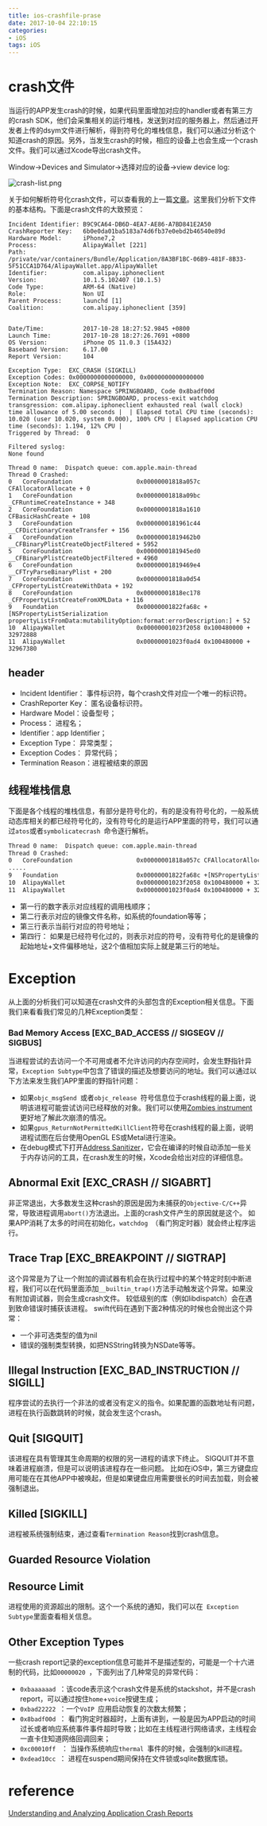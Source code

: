 ```yaml
---
title: ios-crashfile-prase
date: 2017-10-04 22:10:15
categories:
- iOS
tags: iOS
---
```


# crash文件
当运行的APP发生crash的时候，如果代码里面增加对应的handler或者有第三方的crash SDK，他们会采集相关的运行堆栈，发送到对应的服务器上，然后通过开发者上传的dsym文件进行解析，得到符号化的堆栈信息，我们可以通过分析这个知道crash的原因。另外，当发生crash的时候，相应的设备上也会生成一个crash文件。我们可以通过Xcode导出crash文件<!-- more -->。

Window->Devices and Simulator->选择对应的设备->view device log:

![crash-list.png](http://upload-images.jianshu.io/upload_images/1743782-45e95c506ac0b501.png?imageMogr2/auto-orient/strip%7CimageView2/2/w/1240)

关于如何解析符号化crash文件，可以查看我的上一篇[文章](http://www.jianshu.com/p/16b680d45e09)。这里我们分析下文件的基本结构。下面是crash文件的大致预览：

```
Incident Identifier: B9C9CA64-DB6D-4EA7-AE86-A7BD841E2A50
CrashReporter Key:   6b0e0da01ba5183a74d6fb37e0ebd2b46540e89d
Hardware Model:      iPhone7,2
Process:             AlipayWallet [221]
Path:                /private/var/containers/Bundle/Application/8A3BF1BC-06B9-481F-8B33-5F51CCA1D764/AlipayWallet.app/AlipayWallet
Identifier:          com.alipay.iphoneclient
Version:             10.1.5.102407 (10.1.5)
Code Type:           ARM-64 (Native)
Role:                Non UI
Parent Process:      launchd [1]
Coalition:           com.alipay.iphoneclient [359]


Date/Time:           2017-10-28 18:27:52.9845 +0800
Launch Time:         2017-10-28 18:27:26.7691 +0800
OS Version:          iPhone OS 11.0.3 (15A432)
Baseband Version:    6.17.00
Report Version:      104

Exception Type:  EXC_CRASH (SIGKILL)
Exception Codes: 0x0000000000000000, 0x0000000000000000
Exception Note:  EXC_CORPSE_NOTIFY
Termination Reason: Namespace SPRINGBOARD, Code 0x8badf00d
Termination Description: SPRINGBOARD, process-exit watchdog transgression: com.alipay.iphoneclient exhausted real (wall clock) time allowance of 5.00 seconds |  | Elapsed total CPU time (seconds): 10.020 (user 10.020, system 0.000), 100% CPU | Elapsed application CPU time (seconds): 1.194, 12% CPU |
Triggered by Thread:  0

Filtered syslog:
None found

Thread 0 name:  Dispatch queue: com.apple.main-thread
Thread 0 Crashed:
0   CoreFoundation                  0x00000001818a057c CFAllocatorAllocate + 0
1   CoreFoundation                  0x00000001818a09bc _CFRuntimeCreateInstance + 348
2   CoreFoundation                  0x00000001818a1610 CFBasicHashCreate + 108
3   CoreFoundation                  0x0000000181961c44 __CFDictionaryCreateTransfer + 156
4   CoreFoundation                  0x00000001819462b0 __CFBinaryPlistCreateObjectFiltered + 5952
5   CoreFoundation                  0x0000000181945ed0 __CFBinaryPlistCreateObjectFiltered + 4960
6   CoreFoundation                  0x00000001819469e4 __CFTryParseBinaryPlist + 200
7   CoreFoundation                  0x00000001818a0d54 _CFPropertyListCreateWithData + 192
8   CoreFoundation                  0x00000001818ec178 _CFPropertyListCreateFromXMLData + 116
9   Foundation                      0x00000001822fa68c +[NSPropertyListSerialization propertyListFromData:mutabilityOption:format:errorDescription:] + 52
10  AlipayWallet                    0x00000001023f2058 0x100480000 + 32972888
11  AlipayWallet                    0x00000001023f0ad4 0x100480000 + 32967380
```
## header
* Incident Identifier： 事件标识符，每个crash文件对应一个唯一的标识符。
* CrashReporter Key： 匿名设备标识符。
* Hardware Model：设备型号；
* Process： 进程名；
* Identifier：app Identifier；
* Exception Type： 异常类型；
* Exception Codes： 异常代码；
* Termination Reason：进程被结束的原因

## 线程堆栈信息

下面是各个线程的堆栈信息，有部分是符号化的，有的是没有符号化的，一般系统动态库相关的都已经符号化的，没有符号化的是运行APP里面的符号，我们可以通过`atos`或者`symbolicatecrash `命令逐行解析。

```bash
Thread 0 name:  Dispatch queue: com.apple.main-thread
Thread 0 Crashed:
0   CoreFoundation                  0x00000001818a057c CFAllocatorAllocate + 0
.....
9   Foundation                      0x00000001822fa68c +[NSPropertyListSerialization propertyListFromData:mutabilityOption:format:errorDescription:] + 52
10  AlipayWallet                    0x00000001023f2058 0x100480000 + 32972888
11  AlipayWallet                    0x00000001023f0ad4 0x100480000 + 32967380

```
* 第一行的数字表示对应线程的调用栈顺序；
* 第二行表示对应的镜像文件名称，如系统的foundation等等；
* 第三行表示当前行对应的符号地址；
* 第四行： 如果是已经符号化过的，则表示对应的符号，没有符号化的是镜像的起始地址+文件偏移地址，这2个值相加实际上就是第三行的地址。

# Exception

从上面的分析我们可以知道在crash文件的头部包含的Exception相关信息。下面我们来看看我们常见的几种Exception类型：

### Bad Memory Access [EXC_BAD_ACCESS // SIGSEGV // SIGBUS]

当进程尝试的去访问一个不可用或者不允许访问的内存空间时，会发生野指针异常，`Exception Subtype`中包含了错误的描述及想要访问的地址。我们可以通过以下方法来发生我们APP里面的野指针问题：
* 如果`objc_msgSend `或者`objc_release `符号信息位于crash线程的最上面，说明该进程可能尝试访问已经释放的对象。我们可以使用[Zombies instrument](https://developer.apple.com/library/ios/documentation/DeveloperTools/Conceptual/InstrumentsUserGuide/EradicatingZombies.html)更好地了解此次崩溃的情况。
* 如果`gpus_ReturnNotPermittedKillClient`符号在crash线程的最上面，说明进程试图在后台使用OpenGL ES或Metal进行渲染。
* 在debug模式下打开[Address Sanitizer](https://developer.apple.com/videos/play/wwdc2015/413/)，它会在编译的时候自动添加一些关于内存访问的工具，在crash发生的时候，Xcode会给出对应的详细信息。

## Abnormal Exit [EXC_CRASH // SIGABRT]
非正常退出，大多数发生这种crash的原因是因为未捕获的`Objective-C/C++`异常，导致进程调用`abort()`方法退出。上面的crash文件产生的原因就是这个。
如果APP消耗了太多的时间在初始化，`watchdog `（看门狗定时器）就会终止程序运行。

## Trace Trap [EXC_BREAKPOINT // SIGTRAP]
这个异常是为了让一个附加的调试器有机会在执行过程中的某个特定时刻中断进程，我们可以在代码里面添加`__builtin_trap()`方法手动触发这个异常。如果没有附加调试器，则会生成crash文件。
较低级别的库（例如libdispatch）会在遇到致命错误时捕获该进程。
swift代码在遇到下面2种情况的时候也会抛出这个异常：
* 一个非可选类型的值为nil
* 错误的强制类型转换，如把NSString转换为NSDate等等。

## Illegal Instruction [EXC_BAD_INSTRUCTION // SIGILL]
程序尝试的去执行一个非法的或者没有定义的指令。如果配置的函数地址有问题，进程在执行函数跳转的时候，就会发生这个crash。

## Quit [SIGQUIT]
该进程在具有管理其生命周期的权限的另一进程的请求下终止。 SIGQUIT并不意味着进程崩溃，但是可以说明该进程存在一些问题。
比如在iOS中，第三方键盘应用可能在在其他APP中被唤起，但是如果键盘应用需要很长的时间去加载，则会被强制退出。

## Killed [SIGKILL]
进程被系统强制结束，通过查看`Termination Reason`找到crash信息。

## Guarded Resource Violation
## Resource Limit
进程使用的资源超出的限制。这个一个系统的通知，我们可以在` Exception Subtype`里面查看相关信息。

## Other Exception Types
一些crash report记录的exception信息可能并不是描述型的，可能是一个十六进制的代码，比如`00000020 `，下面列出了几种常见的异常代码：

* `0xbaaaaaad `：该code表示这个crash文件是系统的stackshot，并不是crash report，可以通过按住`home`+`voice`按键生成；
* `0xbad22222 `：一个`VoIP `应用启动恢复的次数太频繁；
* `0x8badf00d `： 看门狗定时器超时，上面有讲到，一般是因为APP启动的时间过长或者响应系统事件事件超时导致；比如在主线程进行网络请求，主线程会一直卡住知道网络回调回来；
* `0xc00010ff ` ： 当操作系统响应`thermal `事件的时候，会强制的kill进程。
* `0xdead10cc `： 进程在suspend期间保持在文件锁或sqlite数据库锁。

# reference

[Understanding and Analyzing Application Crash Reports](https://developer.apple.com/library/content/technotes/tn2151/_index.html#//apple_ref/doc/uid/DTS40008184-CH1-APPINFO)
